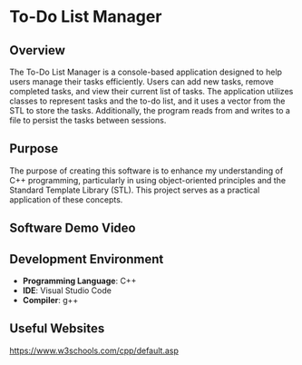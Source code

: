 # To-Do List Manager

## Overview
The To-Do List Manager is a console-based application designed to help users manage their tasks efficiently. Users can add new tasks, remove completed tasks, and view their current list of tasks. The application utilizes classes to represent tasks and the to-do list, and it uses a vector from the STL to store the tasks. Additionally, the program reads from and writes to a file to persist the tasks between sessions.

## Purpose
The purpose of creating this software is to enhance my understanding of C++ programming, particularly in using object-oriented principles and the Standard Template Library (STL). This project serves as a practical application of these concepts.

## Software Demo Video


## Development Environment
- **Programming Language**: C++
- **IDE**: Visual Studio Code
- **Compiler**: g++

## Useful Websites
https://www.w3schools.com/cpp/default.asp
